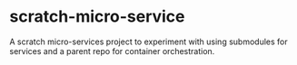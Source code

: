 # scratch-micro-service
A scratch micro-services project to experiment with using submodules for services and a parent repo for container orchestration.
